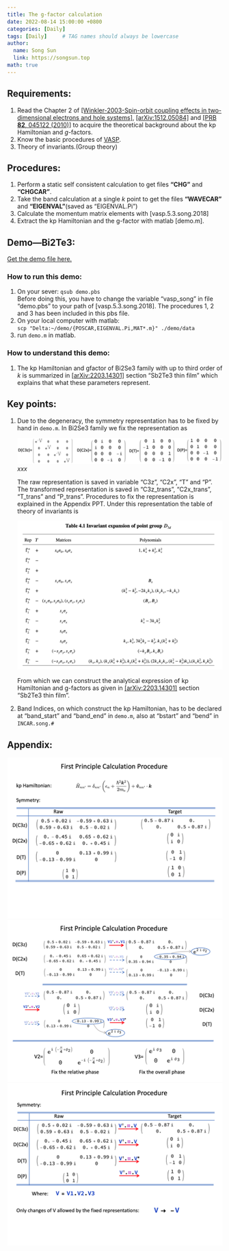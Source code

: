 ```yaml
---
title: The g-factor calculation
date: 2022-08-14 15:00:00 +0800
categories: [Daily]
tags: [Daily]     # TAG names should always be lowercase
author:
  name: Song Sun
  link: https://songsun.top
math: true
---
```


## Requirements:

1. Read the Chapter 2 of [[Winkler-2003-Spin-orbit coupling effects in two-dimensional electrons and hole systems]](http://library.lol/main/D0BB9499949411E6B55D961FB11D71C1), [[arXiv:1512.05084]](https://arxiv.org/abs/1512.05084) and [[PRB **82**, 045122 (2010)]](http://dx.doi.org/10.1103/PhysRevB.82.045122) to acquire the theoretical background about the kp Hamiltonian and *g*-factors. 
2. Know the basic procedures of [VASP](https://www.vasp.at).
3. Theory of invariants.(Group theory)

## Procedures:

1. Perform a static self consistent calculation to get files **“CHG”** and **“CHGCAR”**.
2. Take the band calculation at a single $k$ point to get the files **“WAVECAR”** and **“EIGENVAL”**(saved as “EIGENVAL.Pi”)
3. Calculate the momentum matrix elements with [vasp.5.3.song.2018]
4. Extract the kp Hamiltonian and the g-factor with matlab [demo.m].

## Demo—Bi2Te3:

[Get the demo file here.](https://www.icloud.com.cn/iclouddrive/00eXyyARab6ZFOv_y-dHPCTpg#demo)

### How to run this demo:

1. On your sever: `qsub demo.pbs`  
Before doing this, you have to change the variable “vasp_song” in file “demo.pbs” to your path of [vasp.5.3.song.2018]. The procedures 1, 2 and 3 has been included in this pbs file.
2. On your local computer with matlab:  
`scp "Delta:~/demo/{POSCAR,EIGENVAL.Pi,MAT*.m}" ./demo/data`
3. run `demo.m` in matlab.

### How to understand this demo:

1. The kp Hamiltonian and gfactor of Bi2Se3 family with up to third order of $k$ is summarized in [[arXiv:2203.14301]](https://arxiv.org/abs/2203.14301) section “Sb2Te3 thin film” which explains that what these parameters represent.

## Key points:

1. Due to the degeneracy, the symmetry representation has to be fixed by hand in `demo.m`. In Bi2Se3 family we fix the representation as 
    
    ![1](./gfactor-pictures/1.png)
    _xxx_
    
    The raw representation is saved in variable “C3z”, “C2x”, “T” and “P”. The transformed representation is saved in “C3z_trans”, “C2x_trans”, “T_trans” and “P_trans”. Procedures to fix the representation is explained in the Appendix PPT. Under this representation the table of theory of invariants is 
    
    ![2](./gfactor-pictures/2.png)
    
    From which we can construct the analytical expression of kp Hamiltonian and g-factors as given in [[arXiv:2203.14301]](https://arxiv.org/abs/2203.14301) section “Sb2Te3 thin film”.
    
2. Band Indices, on which construct the kp Hamiltonian, has to be declared at “band_start” and “band_end” in `demo.m`, also at “bstart” and “bend” in `INCAR.song.#` 

## Appendix:
![Untitled](./gfactor-pictures/3.png)
![Untitled](./gfactor-pictures/4.png)
![Untitled](./gfactor-pictures/5.png)